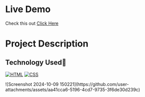 
<h1>Live Demo</h1>
Check this out <a href="https://ujjawalshri-portfolio.netlify.app/">Click Here</a>
<h1>Project Description</h1> 
<h2>Technology Used🚀</h2>
<p>
  <a href="https://www.w3schools.com/html/"> <img src="https://img.icons8.com/color/70/000000/html-5--v1.png" alt="HTML" /></a>
  <a href="https://www.w3schools.com/css/"> <img src="https://img.icons8.com/color/70/000000/css3.png" alt="CSS" /></a>
</p>
![Screenshot 2024-10-09 150221](https://github.com/user-attachments/assets/aa41cca6-5196-4cd7-9735-3f6de30d239c)
